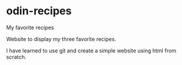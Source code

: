 # odin-recipes
My favorite recipes

Website to display my three favorite recipes. 

I have learned to use git and create a simple website using html from scratch. 

